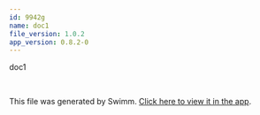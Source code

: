 ```yaml
---
id: 9942g
name: doc1
file_version: 1.0.2
app_version: 0.8.2-0
---
```


doc1

<br/>

This file was generated by Swimm. [Click here to view it in the app](https://swimm-web-app.web.app/repos/Z2l0aHViJTNBJTNBdGVzdGFwMTklM0ElM0Fyb3RlbWJhcjM=/docs/9942g).